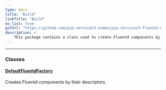 ```yaml
---
type: docs
title: "Build"
linkTitle: "Build"
no_list: true
gitUrl: "https://github.com/pip-services3-nodex/pip-services3-fluentd-nodex"
description: >
    This package contains a class used to create Fluentd components by their descriptors.
---
```

---
<div class="module-body"> 

### Classes

#### [DefaultFluentdFactory](default_fluentd_factory)
Creates Fluentd components by their descriptors.


</div>

